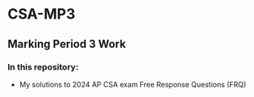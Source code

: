 # CSA-MP3

## Marking Period 3 Work

### In this repository:
- My solutions to 2024 AP CSA exam Free Response Questions (FRQ)
